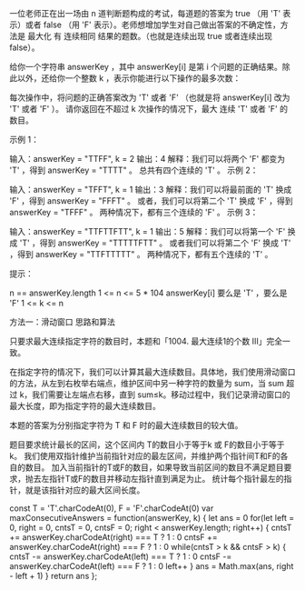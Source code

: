 一位老师正在出一场由 n 道判断题构成的考试，每道题的答案为 true （用 'T' 表示）或者 false （用 'F' 表示）。老师想增加学生对自己做出答案的不确定性，方法是 最大化 有 连续相同 结果的题数。（也就是连续出现 true 或者连续出现 false）。

给你一个字符串 answerKey ，其中 answerKey[i] 是第 i 个问题的正确结果。除此以外，还给你一个整数 k ，表示你能进行以下操作的最多次数：

每次操作中，将问题的正确答案改为 'T' 或者 'F' （也就是将 answerKey[i] 改为 'T' 或者 'F' ）。
请你返回在不超过 k 次操作的情况下，最大 连续 'T' 或者 'F' 的数目。

 

示例 1：

输入：answerKey = "TTFF", k = 2
输出：4
解释：我们可以将两个 'F' 都变为 'T' ，得到 answerKey = "TTTT" 。
总共有四个连续的 'T' 。
示例 2：

输入：answerKey = "TFFT", k = 1
输出：3
解释：我们可以将最前面的 'T' 换成 'F' ，得到 answerKey = "FFFT" 。
或者，我们可以将第二个 'T' 换成 'F' ，得到 answerKey = "TFFF" 。
两种情况下，都有三个连续的 'F' 。
示例 3：

输入：answerKey = "TTFTTFTT", k = 1
输出：5
解释：我们可以将第一个 'F' 换成 'T' ，得到 answerKey = "TTTTTFTT" 。
或者我们可以将第二个 'F' 换成 'T' ，得到 answerKey = "TTFTTTTT" 。
两种情况下，都有五个连续的 'T' 。
 

提示：

n == answerKey.length
1 <= n <= 5 * 104
answerKey[i] 要么是 'T' ，要么是 'F'
1 <= k <= n


方法一：滑动窗口
思路和算法

只要求最大连续指定字符的数目时，本题和「1004. 最大连续1的个数 III」完全一致。

在指定字符的情况下，我们可以计算其最大连续数目。具体地，我们使用滑动窗口的方法，从左到右枚举右端点，维护区间中另一种字符的数量为 sum，当 sum 超过 k，我们需要让左端点右移，直到 sum≤k。移动过程中，我们记录滑动窗口的最大长度，即为指定字符的最大连续数目。

本题的答案为分别指定字符为 T 和 F 时的最大连续数目的较大值。

题目要求统计最长的区间，这个区间内 T的数目小于等于k 或 F的数目小于等于k。
我们使用双指针维护当前指针对应的最左区间，并维护两个指针间T和F的各自的数目。
加入当前指针的T或F的数目，如果导致当前区间的数目不满足题目要求，抛去左指针T或F的数目并移动左指针直到满足为止。
统计每个指针最左的指针，就是该指针对应的最大区间长度。



const T = 'T'.charCodeAt(0), F = 'F'.charCodeAt(0)
var maxConsecutiveAnswers = function(answerKey, k) {
    let ans = 0
    for(let left = 0, right = 0, cntsT = 0, cntsF = 0; right < answerKey.length; right++) {
        cntsT += answerKey.charCodeAt(right) === T ? 1 : 0
        cntsF += answerKey.charCodeAt(right) === F ? 1 : 0
        while(cntsT > k && cntsF > k) {
            cntsT -= answerKey.charCodeAt(left) === T ? 1 : 0
            cntsF -= answerKey.charCodeAt(left) === F ? 1 : 0
            left++
        }
        ans = Math.max(ans, right - left + 1)
    }
    return ans
};